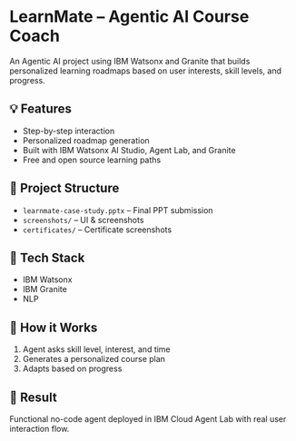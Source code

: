 # LearnMate – Agentic AI Course Coach

An Agentic AI project using IBM Watsonx and Granite that builds personalized learning roadmaps based on user interests, skill levels, and progress.

## 💡 Features
- Step-by-step interaction
- Personalized roadmap generation
- Built with IBM Watsonx AI Studio, Agent Lab, and Granite
- Free and open source learning paths

## 📁 Project Structure
- `learnmate-case-study.pptx` – Final PPT submission
- `screenshots/` – UI & screenshots
- `certificates/` – Certificate screenshots

## 🧠 Tech Stack
- IBM Watsonx
- IBM Granite
- NLP

## 🚀 How it Works
1. Agent asks skill level, interest, and time
2. Generates a personalized course plan
3. Adapts based on progress

## 🏁 Result
Functional no-code agent deployed in IBM Cloud Agent Lab with real user interaction flow.

